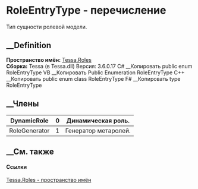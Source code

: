# RoleEntryType - перечисление
Тип сущности ролевой модели.
## __Definition
 **Пространство имён:** [Tessa.Roles](N_Tessa_Roles.htm)  
 **Сборка:** Tessa (в Tessa.dll) Версия: 3.6.0.17
C# __Копировать
     public enum RoleEntryType
VB __Копировать
     Public Enumeration RoleEntryType
C++ __Копировать
     public enum class RoleEntryType
F# __Копировать
     type RoleEntryType
##  __Члены
DynamicRole| 0|  Динамическая роль.  
---|---|---  
RoleGenerator| 1|  Генератор метаролей.  
## __См. также
#### Ссылки
[Tessa.Roles - пространство имён](N_Tessa_Roles.htm)
